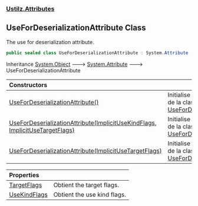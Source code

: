 ### [Ustilz.Attributes](Ustilz.Attributes.md 'Ustilz.Attributes')

## UseForDeserializationAttribute Class

The use for deserialization attribute.

```csharp
public sealed class UseForDeserializationAttribute : System.Attribute
```

Inheritance [System.Object](https://docs.microsoft.com/en-us/dotnet/api/System.Object 'System.Object') &#129106; [System.Attribute](https://docs.microsoft.com/en-us/dotnet/api/System.Attribute 'System.Attribute') &#129106; UseForDeserializationAttribute

| Constructors | |
| :--- | :--- |
| [UseForDeserializationAttribute()](Ustilz.Attributes.UseForDeserializationAttribute.UseForDeserializationAttribute().md 'Ustilz.Attributes.UseForDeserializationAttribute.UseForDeserializationAttribute()') | Initialise une nouvelle instance de la classe [UseForDeserializationAttribute](Ustilz.Attributes.UseForDeserializationAttribute.md 'Ustilz.Attributes.UseForDeserializationAttribute'). |
| [UseForDeserializationAttribute(ImplicitUseKindFlags, ImplicitUseTargetFlags)](Ustilz.Attributes.UseForDeserializationAttribute.UseForDeserializationAttribute(JetBrains.Annotations.ImplicitUseKindFlags,JetBrains.Annotations.ImplicitUseTargetFlags).md 'Ustilz.Attributes.UseForDeserializationAttribute.UseForDeserializationAttribute(JetBrains.Annotations.ImplicitUseKindFlags, JetBrains.Annotations.ImplicitUseTargetFlags)') | Initialise une nouvelle instance de la classe [UseForDeserializationAttribute](Ustilz.Attributes.UseForDeserializationAttribute.md 'Ustilz.Attributes.UseForDeserializationAttribute'). |
| [UseForDeserializationAttribute(ImplicitUseTargetFlags)](Ustilz.Attributes.UseForDeserializationAttribute.UseForDeserializationAttribute(JetBrains.Annotations.ImplicitUseTargetFlags).md 'Ustilz.Attributes.UseForDeserializationAttribute.UseForDeserializationAttribute(JetBrains.Annotations.ImplicitUseTargetFlags)') | Initialise une nouvelle instance de la classe [UseForDeserializationAttribute](Ustilz.Attributes.UseForDeserializationAttribute.md 'Ustilz.Attributes.UseForDeserializationAttribute'). |

| Properties | |
| :--- | :--- |
| [TargetFlags](Ustilz.Attributes.UseForDeserializationAttribute.TargetFlags.md 'Ustilz.Attributes.UseForDeserializationAttribute.TargetFlags') | Obtient the target flags. |
| [UseKindFlags](Ustilz.Attributes.UseForDeserializationAttribute.UseKindFlags.md 'Ustilz.Attributes.UseForDeserializationAttribute.UseKindFlags') | Obtient the use kind flags. |
